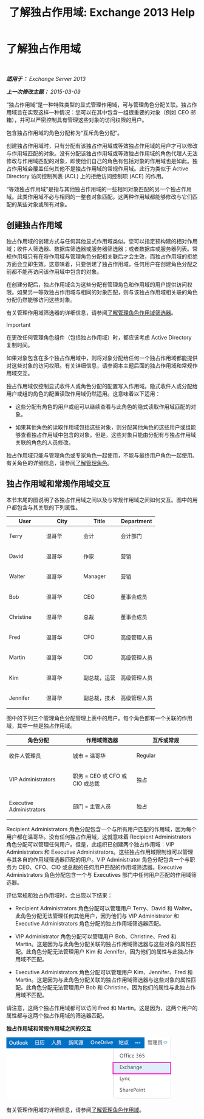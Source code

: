 ﻿---
title: '了解独占作用域: Exchange 2013 Help'
TOCTitle: 了解独占作用域
ms:assetid: 32492622-3b01-4e3b-8288-ed39525eea75
ms:mtpsurl: https://technet.microsoft.com/zh-cn/library/Dd638110(v=EXCHG.150)
ms:contentKeyID: 50490283
ms.date: 01/11/2018
mtps_version: v=EXCHG.150
ms.translationtype: HT
---

# 了解独占作用域

 

_**适用于：** Exchange Server 2013_

_**上一次修改主题：** 2015-03-09_

“独占作用域”是一种特殊类型的显式管理作用域，可与管理角色分配关联。独占作用域旨在实现这样一种情况：您可以在其中包含一组很重要的对象（例如 CEO 邮箱），并可以严密控制具有管理这些对象的访问权限的用户。

包含独占作用域的角色分配称为“互斥角色分配”。

创建独占作用域时，只有分配有该独占作用域或等效独占作用域的用户才可以修改与作用域匹配的对象。没有分配该独占作用域或等效独占作用域的角色代理人无法修改与作用域匹配的对象，即使他们自己的角色有包括对象的作用域也是如此。独占作用域会覆盖任何其他不是独占作用域的常规作用域。此行为类似于 Active Directory 访问控制列表 (ACL) 上的拒绝访问控制项 (ACE) 的作用。

“等效独占作用域”是指与其他独占作用域的一些相同对象匹配的另一个独占作用域。此类作用域不必与相同的一整套对象匹配。这两种作用域都能够修改与它们匹配的某些对象或所有对象。

## 创建独占作用域

独占作用域的创建方式与任何其他显式作用域类似。您可以指定预构建的相对作用域；收件人筛选器、数据库筛选器或服务器筛选器；或者数据库或服务器列表。常规作用域只有在将作用域与管理角色分配相关联后才会生效，而独占作用域的拒绝方面会立即生效。这意味着，只要创建了独占作用域，任何用户在创建角色分配之前都不能再访问该作用域中包含的对象。

在创建分配后，独占作用域会为这些分配有管理角色和作用域的用户提供访问权限。如果另一等效独占作用域与相同的对象匹配，则与该独占作用域相关联的角色分配仍然能够访问这些对象。

有关管理作用域筛选器的详细信息，请参阅[了解管理角色作用域筛选器](understanding-management-role-scope-filters-exchange-2013-help.md)。

> [!important]
> 在更改任何管理角色组件（包括独占作用域）时，都应该考虑 Active Directory 复制时间。


如果对象包含在多个独占作用域中，则将对象分配给任何一个独占作用域都能提供对这些对象的访问权限。有关详细信息，请参阅本主题后面的独占作用域和常规作用域交互。

独占作用域仅控制显式收件人或角色分配的配置写入作用域。隐式收件人或分配给用户或组的角色的配置读取作用域仍然适用。这意味着以下适用：

  - 这些分配有角色的用户或组可以继续查看与此角色的隐式读取作用域匹配的对象。

  - 如果其他角色的读取作用域包括这些对象，则分配其他角色的这些用户或组能够查看独占作用域中包含的对象。但是，这些对象只能由分配有与独占作用域关联的角色的人员修改。

独占作用域只能与管理角色或专家角色一起使用，不能与最终用户角色一起使用。有关角色的详细信息，请参阅[了解管理角色](understanding-management-roles-exchange-2013-help.md)。

## 独占作用域和常规作用域交互

本节末尾的图说明了各独占作用域之间以及与常规作用域之间如何交互。图中的用户都包含与其关联的下列属性。


<table>
<colgroup>
<col style="width: 25%" />
<col style="width: 25%" />
<col style="width: 25%" />
<col style="width: 25%" />
</colgroup>
<thead>
<tr class="header">
<th>User</th>
<th>City</th>
<th>Title</th>
<th>Department</th>
</tr>
</thead>
<tbody>
<tr class="odd">
<td><p>Terry</p></td>
<td><p>温哥华</p></td>
<td><p>会计</p></td>
<td><p>会计部门</p></td>
</tr>
<tr class="even">
<td><p>David</p></td>
<td><p>温哥华</p></td>
<td><p>作家</p></td>
<td><p>营销</p></td>
</tr>
<tr class="odd">
<td><p>Walter</p></td>
<td><p>温哥华</p></td>
<td><p>Manager</p></td>
<td><p>营销</p></td>
</tr>
<tr class="even">
<td><p>Bob</p></td>
<td><p>温哥华</p></td>
<td><p>CEO</p></td>
<td><p>董事会成员</p></td>
</tr>
<tr class="odd">
<td><p>Christine</p></td>
<td><p>温哥华</p></td>
<td><p>总裁</p></td>
<td><p>董事会成员</p></td>
</tr>
<tr class="even">
<td><p>Fred</p></td>
<td><p>温哥华</p></td>
<td><p>CFO</p></td>
<td><p>高级管理人员</p></td>
</tr>
<tr class="odd">
<td><p>Martin</p></td>
<td><p>温哥华</p></td>
<td><p>CIO</p></td>
<td><p>高级管理人员</p></td>
</tr>
<tr class="even">
<td><p>Kim</p></td>
<td><p>温哥华</p></td>
<td><p>副总裁，运营</p></td>
<td><p>高级管理人员</p></td>
</tr>
<tr class="odd">
<td><p>Jennifer</p></td>
<td><p>温哥华</p></td>
<td><p>副总裁，技术</p></td>
<td><p>高级管理人员</p></td>
</tr>
</tbody>
</table>


图中的下列三个管理角色分配管理上表中的用户。每个角色都有一个关联的作用域，其中一些是独占作用域。


<table>
<colgroup>
<col style="width: 33%" />
<col style="width: 33%" />
<col style="width: 33%" />
</colgroup>
<thead>
<tr class="header">
<th>角色分配</th>
<th>作用域筛选器</th>
<th>互斥或常规</th>
</tr>
</thead>
<tbody>
<tr class="odd">
<td><p>收件人管理员</p></td>
<td><p>城市 = 温哥华</p></td>
<td><p>Regular</p></td>
</tr>
<tr class="even">
<td><p>VIP Administrators</p></td>
<td><p>职务 = CEO 或 CFO 或 CIO 或总裁</p></td>
<td><p>独占</p></td>
</tr>
<tr class="odd">
<td><p>Executive Administrators</p></td>
<td><p>部门 = 主管人员</p></td>
<td><p>独占</p></td>
</tr>
</tbody>
</table>


Recipient Administrators 角色分配包含一个与所有用户匹配的作用域，因为每个用户都在温哥华。没有任何独占作用域，这就意味着 Recipient Administrators 角色分配可以管理任何用户。但是，此组织已创建两个独占作用域：VIP Administrators 和 Executive Administrators。这些独占作用域限制谁可以管理与其各自的作用域筛选器匹配的用户。VIP Administrator 角色分配包含一个与职务为 CEO、CFO、CIO 或总裁的任何用户匹配的作用域筛选器。Executive Administrators 角色分配包含一个与 Executives 部门中任何用户匹配的作用域筛选器。

评估常规和独占作用域时，会出现以下结果：

  - Recipient Administrators 角色分配可以管理用户 Terry、David 和 Walter。此角色分配无法管理任何其他用户，因为他们与 VIP Administrator 和 Executive Administrators 角色分配的独占作用域筛选器匹配。

  - VIP Administrator 角色分配可以管理用户 Bob、Christine、Fred 和 Martin。这是因为与此角色分配关联的独占作用域筛选器与这些对象的属性匹配。此角色分配无法管理用户 Kim 和 Jennifer，因为他们的属性与此独占作用域不匹配。

  - Executive Administrators 角色分配可以管理用户 Kim、Jennifer、Fred 和 Martin。这是因为与此角色分配关联的独占作用域筛选器与这些对象的属性匹配。此角色分配无法管理用户 Bob 和 Christine，因为他们的属性与此独占作用域不匹配。

请注意，这两个独占作用域都可以访问 Fred 和 Martin。这是因为，这两个用户的属性都与这两个独占作用域的筛选器匹配。

**独占作用域和常规作用域之间的交互**

![独占作用域和常规作用域交互](images/Dd638110.0aa26d1d-1fa6-44d8-802d-83d75cd2624c(EXCHG.150).jpg "独占作用域和常规作用域交互")

有关管理作用域的详细信息，请参阅[了解管理角色作用域](understanding-management-role-scopes-exchange-2013-help.md)。

